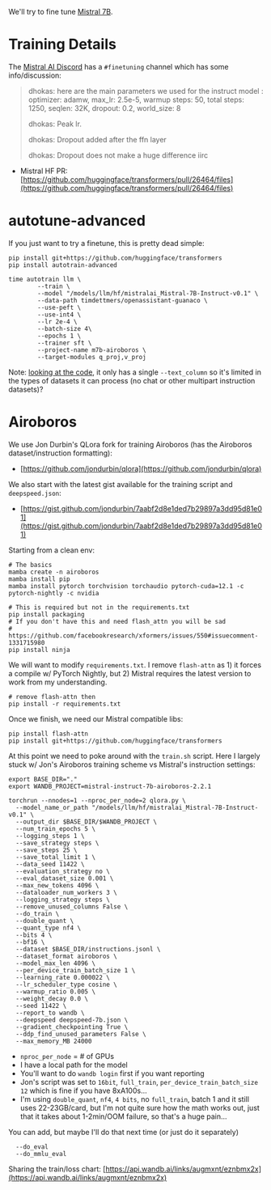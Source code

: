 We'll try to fine tune [Mistral 7B](https://mistral.ai/news/announcing-mistral-7b/
).

# Training Details
The [Mistral AI Discord](https://discord.gg/mistralai) has a `#finetuning` channel which has some info/discussion:

> dhokas: here are the main parameters we used for the instruct model :
optimizer: adamw, max_lr: 2.5e-5, warmup steps: 50, total steps: 1250, seqlen: 32K, dropout: 0.2, world_size: 8
>
> dhokas: Peak lr.
>
> dhokas: Dropout added after the ffn layer
>
> dhokas: Dropout does not make a huge difference iirc

* Mistral HF PR: [https://github.com/huggingface/transformers/pull/26464/files](https://github.com/huggingface/transformers/pull/26464/files)


# autotune-advanced
If you just want to try a finetune, this is pretty dead simple:
```
pip install git+https://github.com/huggingface/transformers
pip install autotrain-advanced

time autotrain llm \
        --train \
        --model "/models/llm/hf/mistralai_Mistral-7B-Instruct-v0.1" \
        --data-path timdettmers/openassistant-guanaco \
        --use-peft \
        --use-int4 \
        --lr 2e-4 \
        --batch-size 4\
        --epochs 1 \
        --trainer sft \
        --project-name m7b-airoboros \
        --target-modules q_proj,v_proj
```

Note: [looking at the code](https://github.com/huggingface/autotrain-advanced/blob/4ef5f411158867c56ea2d1ef7bb43e5fb588be43/src/autotrain/cli/run_llm.py#L63C18-L63C18), it only has a single `--text_column` so it's limited in the types of datasets it can process (no chat or other multipart instruction datasets)?



# Airoboros
We use Jon Durbin's QLora fork for training Airoboros (has the Airoboros dataset/instruction formatting):
* [https://github.com/jondurbin/qlora](https://github.com/jondurbin/qlora)

We also start with the latest gist available for the training script and `deepspeed.json`:
* [https://gist.github.com/jondurbin/7aabf2d8e1ded7b29897a3dd95d81e01](https://gist.github.com/jondurbin/7aabf2d8e1ded7b29897a3dd95d81e01)

Starting from a clean env:
```
# The basics
mamba create -n airoboros
mamba install pip
mamba install pytorch torchvision torchaudio pytorch-cuda=12.1 -c pytorch-nightly -c nvidia

# This is required but not in the requirements.txt
pip install packaging
# If you don't have this and need flash_attn you will be sad
# https://github.com/facebookresearch/xformers/issues/550#issuecomment-1331715980
pip install ninja
```

We will want to modify `requirements.txt`. I remove `flash-attn` as 1) it forces a compile w/ PyTorch Nightly, but 2) Mistral requires the latest version to work from my understanding.
```
# remove flash-attn then
pip install -r requirements.txt
```

Once we finish, we need our Mistral compatible libs:
```
pip install flash-attn
pip install git+https://github.com/huggingface/transformers
```

At this point we need to poke around with the `train.sh` script. Here I largely stuck w/ Jon's Airoboros training scheme vs Mistral's instruction settings:
```
export BASE_DIR="."
export WANDB_PROJECT=mistral-instruct-7b-airoboros-2.2.1

torchrun --nnodes=1 --nproc_per_node=2 qlora.py \
  --model_name_or_path "/models/llm/hf/mistralai_Mistral-7B-Instruct-v0.1" \
  --output_dir $BASE_DIR/$WANDB_PROJECT \
  --num_train_epochs 5 \
  --logging_steps 1 \
  --save_strategy steps \
  --save_steps 25 \
  --save_total_limit 1 \
  --data_seed 11422 \
  --evaluation_strategy no \
  --eval_dataset_size 0.001 \
  --max_new_tokens 4096 \
  --dataloader_num_workers 3 \
  --logging_strategy steps \
  --remove_unused_columns False \
  --do_train \
  --double_quant \
  --quant_type nf4 \
  --bits 4 \
  --bf16 \
  --dataset $BASE_DIR/instructions.jsonl \
  --dataset_format airoboros \
  --model_max_len 4096 \
  --per_device_train_batch_size 1 \
  --learning_rate 0.000022 \
  --lr_scheduler_type cosine \
  --warmup_ratio 0.005 \
  --weight_decay 0.0 \
  --seed 11422 \
  --report_to wandb \
  --deepspeed deepspeed-7b.json \
  --gradient_checkpointing True \
  --ddp_find_unused_parameters False \
  --max_memory_MB 24000
```
* `nproc_per_node` = # of GPUs
* I have a local path for the model
* You'll want to do `wandb login` first if you want reporting
* Jon's script was set to `16bit`, `full_train`, `per_device_train_batch_size 12` which is fine if you have 8xA100s...
* I'm using `double_quant`, `nf4`, `4 bits`, no `full_train`, batch 1 and it still uses 22-23GB/card, but I'm not quite sure how the math works out, just that it takes about 1-2min/OOM failure, so that's a huge pain...

You can add, but maybe I'll do that next time (or just do it separately)
```
  --do_eval
  --do_mmlu_eval
```

Sharing the train/loss chart: [https://api.wandb.ai/links/augmxnt/eznbmx2x](https://api.wandb.ai/links/augmxnt/eznbmx2x)